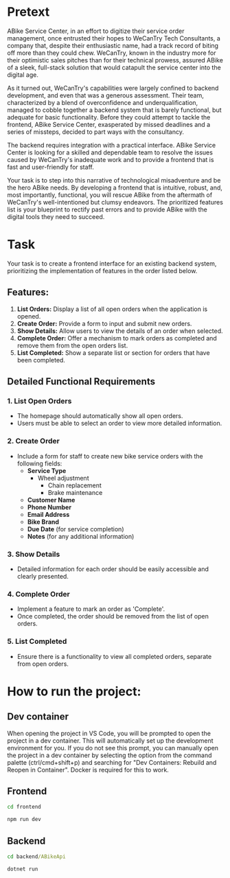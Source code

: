 # Pretext

ABike Service Center, in an effort to digitize their service order management, once entrusted their hopes to WeCanTry Tech Consultants, a company that, despite their enthusiastic name, had a track record of biting off more than they could chew. WeCanTry, known in the industry more for their optimistic sales pitches than for their technical prowess, assured ABike of a sleek, full-stack solution that would catapult the service center into the digital age.

As it turned out, WeCanTry's capabilities were largely confined to backend development, and even that was a generous assessment. Their team, characterized by a blend of overconfidence and underqualification, managed to cobble together a backend system that is barely functional, but adequate for basic functionality. Before they could attempt to tackle the frontend, ABike Service Center, exasperated by missed deadlines and a series of missteps, decided to part ways with the consultancy.

The backend requires integration with a practical interface. ABike Service Center is looking for a skilled and dependable team to resolve the issues caused by WeCanTry's inadequate work and to provide a frontend that is fast and user-friendly for staff.

Your task is to step into this narrative of technological misadventure and be the hero ABike needs. By developing a frontend that is intuitive, robust, and, most importantly, functional, you will rescue ABike from the aftermath of WeCanTry's well-intentioned but clumsy endeavors. The prioritized features list is your blueprint to rectify past errors and to provide ABike with the digital tools they need to succeed.

# Task

Your task is to create a frontend interface for an existing backend system, prioritizing the implementation of features in the order listed below.

## Features:

1. **List Orders:** Display a list of all open orders when the application is opened.
2. **Create Order:** Provide a form to input and submit new orders.
3. **Show Details:** Allow users to view the details of an order when selected.
4. **Complete Order:** Offer a mechanism to mark orders as completed and remove them from the open orders list.
5. **List Completed:** Show a separate list or section for orders that have been completed.

## Detailed Functional Requirements

### 1. List Open Orders

- The homepage should automatically show all open orders.
- Users must be able to select an order to view more detailed information.

### 2. Create Order

- Include a form for staff to create new bike service orders with the following fields:
  - **Service Type**
    - Wheel adjustment
      - Chain replacement
      - Brake maintenance
  - **Customer Name**
  - **Phone Number**
  - **Email Address**
  - **Bike Brand**
  - **Due Date** (for service completion)
  - **Notes** (for any additional information)

### 3. Show Details

- Detailed information for each order should be easily accessible and clearly presented.

### 4. Complete Order

- Implement a feature to mark an order as 'Complete'.
- Once completed, the order should be removed from the list of open orders.

### 5. List Completed

- Ensure there is a functionality to view all completed orders, separate from open orders.

# How to run the project:

## Dev container

When opening the project in VS Code, you will be prompted to open the project in a dev container. This will automatically set up the development environment for you. If you do not see this prompt, you can manually open the project in a dev container by selecting the option from the command palette (ctrl/cmd+shift+p) and searching for "Dev Containers: Rebuild and Reopen in Container". Docker is required for this to work.

## Frontend

```cmd
cd frontend

npm run dev
```

## Backend

```cmd
cd backend/ABikeApi

dotnet run
```
